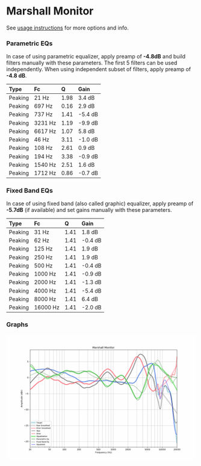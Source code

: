 # Marshall Monitor
See [usage instructions](https://github.com/jaakkopasanen/AutoEq#usage) for more options and info.

### Parametric EQs
In case of using parametric equalizer, apply preamp of **-4.8dB** and build filters manually
with these parameters. The first 5 filters can be used independently.
When using independent subset of filters, apply preamp of **-4.8 dB**.

| Type    | Fc      |    Q | Gain    |
|:--------|:--------|:-----|:--------|
| Peaking | 21 Hz   | 1.98 | 3.4 dB  |
| Peaking | 697 Hz  | 0.16 | 2.9 dB  |
| Peaking | 737 Hz  | 1.41 | -5.4 dB |
| Peaking | 3231 Hz | 1.19 | -9.9 dB |
| Peaking | 6617 Hz | 1.07 | 5.8 dB  |
| Peaking | 46 Hz   | 3.11 | -1.0 dB |
| Peaking | 108 Hz  | 2.61 | 0.9 dB  |
| Peaking | 194 Hz  | 3.38 | -0.9 dB |
| Peaking | 1540 Hz | 2.51 | 1.6 dB  |
| Peaking | 1712 Hz | 0.86 | -0.7 dB |

### Fixed Band EQs
In case of using fixed band (also called graphic) equalizer, apply preamp of **-5.7dB**
(if available) and set gains manually with these parameters.

| Type    | Fc       |    Q | Gain    |
|:--------|:---------|:-----|:--------|
| Peaking | 31 Hz    | 1.41 | 1.8 dB  |
| Peaking | 62 Hz    | 1.41 | -0.4 dB |
| Peaking | 125 Hz   | 1.41 | 1.9 dB  |
| Peaking | 250 Hz   | 1.41 | 1.9 dB  |
| Peaking | 500 Hz   | 1.41 | -0.4 dB |
| Peaking | 1000 Hz  | 1.41 | -0.9 dB |
| Peaking | 2000 Hz  | 1.41 | -1.3 dB |
| Peaking | 4000 Hz  | 1.41 | -5.4 dB |
| Peaking | 8000 Hz  | 1.41 | 6.4 dB  |
| Peaking | 16000 Hz | 1.41 | -2.0 dB |

### Graphs
![](./Marshall%20Monitor.png)